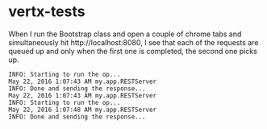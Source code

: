 # vertx-tests

When I run the Bootstrap class and open a couple of chrome tabs and simultaneously hit http://localhost:8080,
I see that each of the requests are queued up and only when the first one is completed, the second one picks up.

```May 22, 2016 1:07:38 AM my.app.RESTServer
INFO: Starting to run the op...
May 22, 2016 1:07:43 AM my.app.RESTServer
INFO: Done and sending the response...
May 22, 2016 1:07:43 AM my.app.RESTServer
INFO: Starting to run the op...
May 22, 2016 1:07:48 AM my.app.RESTServer
INFO: Done and sending the response...
```